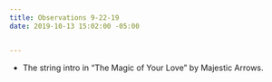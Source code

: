 ```yaml
---
title: Observations 9-22-19
date: 2019-10-13 15:02:00 -05:00


---
```


- The string intro in “The Magic of Your Love” by Majestic Arrows.
